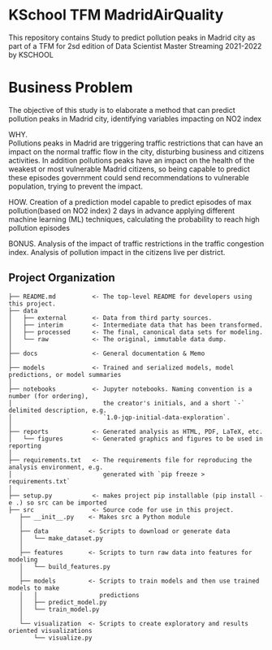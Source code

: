 # KSchool TFM MadridAirQuality
This repository contains Study to predict pollution peaks in Madrid city as part of a TFM for 2sd edition of Data Scientist Master Streaming 2021-2022 by KSCHOOL


# Business Problem

The objective of this study is to elaborate a method that can predict pollution peaks in Madrid city, identifying variables impacting on NO2 index

WHY.  
Pollutions peaks in Madrid are triggering traffic restrictions that can have an impact on the normal traffic flow in the city, disturbing business and citizens activities.
In addition pollutions peaks have an impact on the health of the weakest or most vulnerable Madrid citizens,  so being capable to predict these episodes government could send recommendations to vulnerable population, trying to prevent the impact.

HOW. Creation of a prediction model capable to predict episodes of max pollution(based on NO2 index) 2 days in advance applying different machine learning (ML) techniques, calculating the probability to reach high pollution episodes

BONUS. 
Analysis of the impact of traffic restrictions in the traffic congestion index.
Analysis of pollution impact in the citizens live per district.


Project Organization
------------

 
    ├── README.md          <- The top-level README for developers using this project.
    ├── data
    │   ├── external       <- Data from third party sources.
    │   ├── interim        <- Intermediate data that has been transformed.
    │   ├── processed      <- The final, canonical data sets for modeling.
    │   └── raw            <- The original, immutable data dump.
    │
    ├── docs               <- General documentation & Memo
    │
    ├── models             <- Trained and serialized models, model predictions, or model summaries
    │
    ├── notebooks          <- Jupyter notebooks. Naming convention is a number (for ordering),
    │                         the creator's initials, and a short `-` delimited description, e.g.
    │                         `1.0-jqp-initial-data-exploration`.
    │
    ├── reports            <- Generated analysis as HTML, PDF, LaTeX, etc.
    │   └── figures        <- Generated graphics and figures to be used in reporting
    │
    ├── requirements.txt   <- The requirements file for reproducing the analysis environment, e.g.
    │                         generated with `pip freeze > requirements.txt`
    │
    ├── setup.py           <- makes project pip installable (pip install -e .) so src can be imported
    ├── src                <- Source code for use in this project.
       ├── __init__.py    <- Makes src a Python module
       │
       ├── data           <- Scripts to download or generate data
       │   └── make_dataset.py
       │
       ├── features       <- Scripts to turn raw data into features for modeling
       │   └── build_features.py
       │
       ├── models         <- Scripts to train models and then use trained models to make
       │   │                 predictions
       │   ├── predict_model.py
       │   └── train_model.py
       │
       └── visualization  <- Scripts to create exploratory and results oriented visualizations
           └── visualize.py
    



